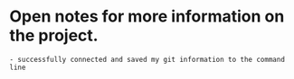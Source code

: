 # Open notes for more information on the project.
	- successfully connected and saved my git information to the command line
